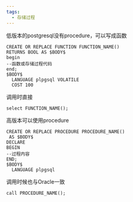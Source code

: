 ```yaml
---
tags:
  - 存储过程
---
```


低版本的postgresql没有procedure，可以写成函数
```
CREATE OR REPLACE FUNCTION FUNCTION_NAME()
RETURNS BOOL AS $BODY$
begin
--函数或存储过程代码
end;
$BODY$
  LANGUAGE plpgsql VOLATILE
  COST 100
```
调用时直接
```
select FUNCTION_NAME();
```
高版本可以使用procedure
```
CREATE OR REPLACE PROCEDURE PROCEDURE_NAME()
 AS $BODY$
DECLARE
BEGIN
--过程内容
END;
$BODY$
  LANGUAGE plpgsql
```
调用时候也与Oracle一致
```
call PROCEDURE_NAME();
```
